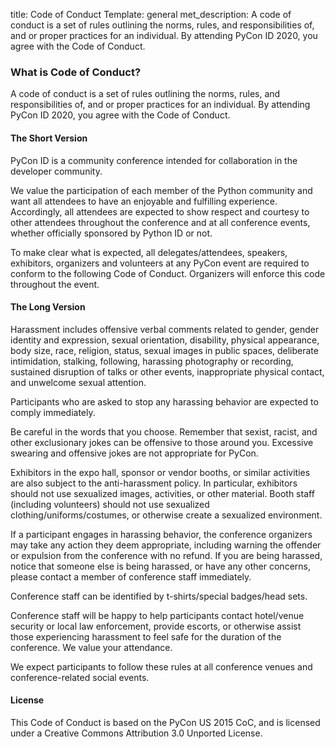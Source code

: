 title: Code of Conduct
Template: general
met_description: A code of conduct is a set of rules outlining the norms, rules, and responsibilities of, and or proper practices for an individual. By attending PyCon ID 2020, you agree with the Code of Conduct. 
### What is Code of Conduct?

A code of conduct is a set of rules outlining the norms, rules, and responsibilities of, and or proper practices for an individual. By attending PyCon ID 2020, you agree with the Code of Conduct. 

#### The Short Version


PyCon ID is a community conference intended for collaboration in the developer community.

We value the participation of each member of the Python community and want all attendees to have an enjoyable and fulfilling experience. Accordingly, all attendees are expected to show respect and courtesy to other attendees throughout the conference and at all conference events, whether officially sponsored by Python ID or not.

To make clear what is expected, all delegates/attendees, speakers, exhibitors, organizers and volunteers at any PyCon event are required to conform to the following Code of Conduct. Organizers will enforce this code throughout the event.

#### The Long Version

Harassment includes offensive verbal comments related to gender, gender identity and expression, sexual orientation, disability, physical appearance, body size, race, religion, status, sexual images in public spaces, deliberate intimidation, stalking, following, harassing photography or recording, sustained disruption of talks or other events, inappropriate physical contact, and unwelcome sexual attention.

Participants who are asked to stop any harassing behavior are expected to comply immediately.

Be careful in the words that you choose. Remember that sexist, racist, and other exclusionary jokes can be offensive to those around you. Excessive swearing and offensive jokes are not appropriate for PyCon.

Exhibitors in the expo hall, sponsor or vendor booths, or similar activities are also subject to the anti-harassment policy. In particular, exhibitors should not use sexualized images, activities, or other material. Booth staff (including volunteers) should not use sexualized clothing/uniforms/costumes, or otherwise create a sexualized environment.

If a participant engages in harassing behavior, the conference organizers may take any action they deem appropriate, including warning the offender or expulsion from the conference with no refund. If you are being harassed, notice that someone else is being harassed, or have any other concerns, please contact a member of conference staff immediately.

Conference staff can be identified by t-shirts/special badges/head sets.

Conference staff will be happy to help participants contact hotel/venue security or local law enforcement, provide escorts, or otherwise assist those experiencing harassment to feel safe for the duration of the conference. We value your attendance.

We expect participants to follow these rules at all conference venues and conference-related social events.

#### License

This Code of Conduct is based on the PyCon US 2015 CoC, and is licensed under a Creative Commons Attribution 3.0 Unported License.